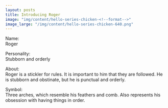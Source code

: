 ```yaml
---
layout: posts
title: Introducing Roger
image: "img/content/hello-series-chicken-<!--format-->"
image_large: "/img/content/hello-series-chicken-640.png"
---
```


Name:<br>
Roger

Personality:<br>
Stubborn and orderly

About:<br>
Roger is a stickler for rules.
It is important to him that they are followed.
He is stubborn and obstinate, but he is punctual and orderly.

Symbol:<br>
Three arches, which resemble his feathers and comb.
Also represents his obsession with having things in order.